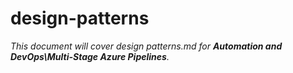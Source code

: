 # design-patterns

_This document will cover design patterns.md for **Automation and DevOps\Multi-Stage Azure Pipelines**._
